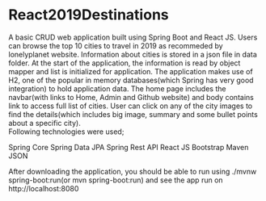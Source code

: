 # React2019Destinations

A basic CRUD web application built using Spring Boot and React JS. Users can browse the top 10 cities to travel in 2019 as recommeded by lonelyplanet website. 
Information about cities is stored in a json file in data folder. At the start of the application, the information is read by object mapper and list is initialized for application.
The application makes use of H2, one of the popular in memory databases(which Spring has very good integration) to hold application data.
The home page includes the navbar(with links to Home, Admin and Github website) and body contains link to access full list of cities. 
User can click on any of the city images to find the details(which includes big image, summary and some bullet points about a specific city).  
Following technologies were used;

Spring Core
Spring Data JPA
Spring Rest API
React JS
Bootstrap
Maven
JSON

After downloading the application, you should be able to run using ./mvnw spring-boot:run(or mvn spring-boot:run) and see the app run on http://localhost:8080
